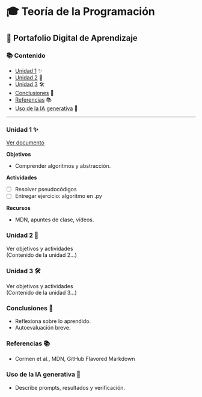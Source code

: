 # 🎓 Teoría de la Programación
## 💼 Portafolio Digital de Aprendizaje


### 📚 Contenido
- [Unidad 1](<Portafolio Digital de Aprendizaje.md###Unidad 1>) ✨
- [Unidad 2](###%Unidad%2) 🧠
- [Unidad 3](###%Unidad%3) 🛠️
- [Conclusiones](###%Conclusiones) 📝
- [Referencias](####%Referencias) 📚
- [Uso de la IA generativa](###-Uso-de-la-IA-generativa) 🤖

---

### Unidad 1 ✨
[Ver documento](Unidad1.md)


**Objetivos**
- Comprender algoritmos y abstracción.


**Actividades**
- [ ] Resolver pseudocódigos
- [ ] Entregar ejercicio: algoritmo en .py

**Recursos**
- MDN, apuntes de clase, vídeos.

### Unidad 2 🧠
<summary>Ver objetivos y actividades</summary>
(Contenido de la unidad 2...)



### Unidad 3 🛠️
<summary>Ver objetivos y actividades</summary>
(Contenido de la unidad 3...)


### Conclusiones 📝
- Reflexiona sobre lo aprendido.
- Autoevaluación breve.

### Referencias 📚
- Cormen et al., MDN, GitHub Flavored Markdown

### Uso de la IA generativa 🤖
- Describe prompts, resultados y verificación.
